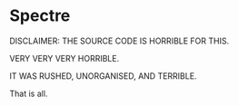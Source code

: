 Spectre
=======

DISCLAIMER: THE SOURCE CODE IS HORRIBLE FOR THIS.

VERY VERY VERY HORRIBLE.

IT WAS RUSHED, UNORGANISED, AND TERRIBLE.

That is all.
